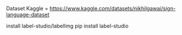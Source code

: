 Dataset Kaggle = https://www.kaggle.com/datasets/nikhilgawai/sign-language-dataset

install label-studio/labelImg
pip install label-studio